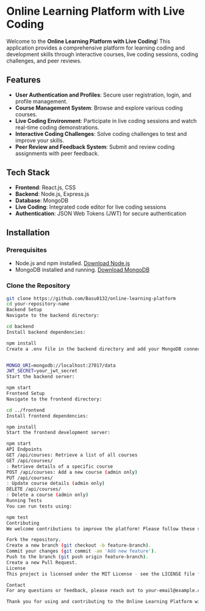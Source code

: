 
# Online Learning Platform with Live Coding

Welcome to the **Online Learning Platform with Live Coding**! This application provides a comprehensive platform for learning coding and development skills through interactive courses, live coding sessions, coding challenges, and peer reviews.

## Features

- **User Authentication and Profiles**: Secure user registration, login, and profile management.
- **Course Management System**: Browse and explore various coding courses.
- **Live Coding Environment**: Participate in live coding sessions and watch real-time coding demonstrations.
- **Interactive Coding Challenges**: Solve coding challenges to test and improve your skills.
- **Peer Review and Feedback System**: Submit and review coding assignments with peer feedback.

## Tech Stack

- **Frontend**: React.js, CSS
- **Backend**: Node.js, Express.js
- **Database**: MongoDB
- **Live Coding**: Integrated code editor for live coding sessions
- **Authentication**: JSON Web Tokens (JWT) for secure authentication

## Installation

### Prerequisites

- Node.js and npm installed. [Download Node.js](https://nodejs.org/)
- MongoDB installed and running. [Download MongoDB](https://www.mongodb.com/try/download/community)

### Clone the Repository

```bash
git clone https://github.com/Basu0132/online-learning-platform
cd your-repository-name
Backend Setup
Navigate to the backend directory:

cd backend
Install backend dependencies:

npm install
Create a .env file in the backend directory and add your MongoDB connection string:


MONGO_URI=mongodb://localhost:27017/data
JWT_SECRET=your_jwt_secret
Start the backend server:

npm start
Frontend Setup
Navigate to the frontend directory:

cd ../frontend
Install frontend dependencies:

npm install
Start the frontend development server:

npm start
API Endpoints
GET /api/courses: Retrieve a list of all courses
GET /api/courses/
: Retrieve details of a specific course
POST /api/courses: Add a new course (admin only)
PUT /api/courses/
: Update course details (admin only)
DELETE /api/courses/
: Delete a course (admin only)
Running Tests
You can run tests using:

npm test
Contributing
We welcome contributions to improve the platform! Please follow these steps to contribute:

Fork the repository.
Create a new branch (git checkout -b feature-branch).
Commit your changes (git commit -am 'Add new feature').
Push to the branch (git push origin feature-branch).
Create a new Pull Request.
License
This project is licensed under the MIT License - see the LICENSE file for details.

Contact
For any questions or feedback, please reach out to your-email@example.com.

Thank you for using and contributing to the Online Learning Platform with Live Coding!
